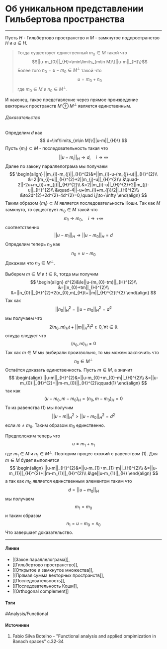 # Об уникальном представлении Гильбертова пространства
***
Пусть $H$ - Гильбертово пространство и $M$ - замкнутое подпространство $H$ и $u\in H$. 
>Тогда существует единственный $m_{0}\in M$ такой что $$||u-m_{0}||_{H}=\min\limits_{m\in M}\{||u-m||_{H}\}$$ Более того $n_{0}=u-m_{0}\in M^{\perp}$ такой что $$u=m_{0}+n_{0}$$ где $m_{0}\in M$ и $n_{0}\in M^{\perp}$. 

И наконец, такое представление через прямое произведение векторных пространств $M\oplus M^{\perp}$ является единственным.

###### Доказательство
Определим $d$ как
$$
d=\inf\limits_{m\in M}\{||u-m||_{H}\}
$$
Пусть $\{m_{i}\}\subset M$ - последовательность такая что
$$
||u-m_{i}||_{H}\to d,\quad i\to\infty
$$
Далее по закону параллелограма мы получаем
$$
\begin{align}
||m_{i}-m_{j}||_{H}^{2}&=||m_{i}-u-(m_{j}-u)||_{H}^{2}\\
&=2||m_{i}-u||_{H}^{2}+2||m_{j}-u||_{H}^{2}\\
&\quad-2||-2u+m_{i}+m_{j}||_{H}^{2}\\
&=2||m_{i}-u||_{H}^{2}+2||m_{j}-u||_{H}^{2}\\
&\quad-4||-u+(m_{i}+m_{j})/2||_{H}^{2}\\
&\to2d^{2}+2d^{2}-4d^{2}=0,\quad i,j\to+\infty
\end{align}
$$
Таким образом $\{m_{i}\}\subset M$ является последовательность Коши. Так как $M$ замкнуто, то существует $m_{0}\in M$ такой что
$$
m_{i}\to m_{0},\quad i\to+\infty
$$
соответственно
$$
||u-m_{i}||_{H}\to||u-m_{0}||_{H}=d
$$
Определим теперь $n_{0}$ как
$$
n_{0}=u-m_{0}
$$
Докажем что $n_{0}\in M^{\perp}$.

Выберем $m\in M$ и $t\in\mathbb{R}$, тогда мы получим
$$
\begin{align}
d^{2}&\le||u-(m_{0}-tm)||_{H}^{2}\\
&=||n_{0}+tm||_{H}^{2}\\
&=||n_{0}||_{H}^{2}+2(n_{0},m)_{H}t+||m||_{H}^{2}t^{2}
\end{align}
$$
Так как
$$
||n_{0}||_{H}^{2}=||u-m_{0}||_{H}^{2}=d^{2}
$$
мы получаем что
$$
2(n_{0},m)_{H}t+||m||_{H}^{2}t^{2}\ge0,\forall t\in\mathbb{R}
$$
откуда следует что
$$
(n_{0},m)_{H}=0
$$
Так как $m\in M$ мы выбирали произвольно, то мы можем заключить что
$$
n_{0}\in M^{\perp}
$$
Остаётся доказать единственность. Пусть $m\in M$, а значит
$$
\begin{align}
||u-m||_{H}^{2}&=||u-m_{0}+m_{0}-m||_{H}^{2}\\
&=||u-m_{0}||_{H}^{2}+||m-m_{0}||_{H}^{2}\qquad(1)
\end{align}
$$
так как 
$$
(u-m_{0},m-m_{0})_{H}=(n_{0},m-m_{0})_{H}=0
$$
То из равенства $(1)$ мы получим
$$
||u-m||_{H}^{2}>||u-m_{0}||_{H}^{2}=d^{2}
$$
если $m\ne m_{0}$. Таким образом $m_{0}$ единственно.

Предположим теперь что
$$
u=m_{1}+n_{1}
$$
где $m_{1}\in M$ и $n_{1}\in M^{\perp}$. Повторим процес схожий с равенством $(1)$. Для $m\in M$ будет выполнятся
$$
\begin{align}
||u-m||_{H}^{2}&=||u-m_{1}+m_{1}-m||_{H}^{2}\\
&=||u-m_{1}||_{H}^{2}+||m-m_{1}||_{H}^{2}\\
&\ge||u-m_{1}||_{H}
\end{align}
$$
а так как $m_{0}$ является единственным элементом таким что
$$
d=||u-m_{0}||_{H}
$$
мы получаем
$$
m_{1}=m_{0}
$$
и таким образом
$$
n_{1}=u-m_{0}=n_{0}
$$
Что завершает доказательство.
***
#### Линки
- [[Закон параллелограма]],
- [[Гильбертово пространство]],
- [[Открытое и замкнутое множества]],
- [[Прямая сумма векторных пространств]],
- [[Последовательность]],
- [[Последовательность Коши]],
- [[Orthogonal complement]]
#### Тэги
 #Analysis/Functional 
#### Источники
1. Fabio Silva Botelho - "Functional analysis and applied ompimization in Banach spaces" c.32-34